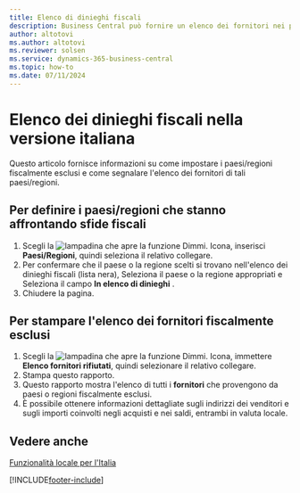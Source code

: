 ```yaml
---
title: Elenco di dinieghi fiscali
description: Business Central può fornire un elenco dei fornitori nei paesi/regioni fiscalmente esclusi nella localizzazione italiana.
author: altotovi
ms.author: altotovi
ms.reviewer: solsen
ms.service: dynamics-365-business-central
ms.topic: how-to
ms.date: 07/11/2024
---
```


# Elenco dei dinieghi fiscali nella versione italiana  

Questo articolo fornisce informazioni su come impostare i paesi/regioni fiscalmente esclusi e come segnalare l'elenco dei fornitori di tali paesi/regioni.  

## Per definire i paesi/regioni che stanno affrontando sfide fiscali  

1. Scegli la ![lampadina che apre la funzione Dimmi.](../../media/ui-search/search_small.png "Informazioni sull'operazione che si desidera eseguire") Icona, inserisci **Paesi/Regioni**, quindi seleziona il relativo collegare.
2. Per confermare che il paese o la regione scelti si trovano nell'elenco dei dinieghi fiscali (lista nera), Seleziona il paese o la regione appropriati e Seleziona il campo  **In elenco di dinieghi** .
3. Chiudere la pagina.

## Per stampare l'elenco dei fornitori fiscalmente esclusi  

1. Scegli la ![lampadina che apre la funzione Dimmi.](../../media/ui-search/search_small.png "Informazioni sull'operazione che si desidera eseguire") Icona, immettere **Elenco fornitori rifiutati**, quindi selezionare il relativo collegare.
2. Stampa questo rapporto.
3. Questo rapporto mostra l'elenco di tutti i **fornitori** che provengono da paesi o regioni fiscalmente esclusi.
4. È possibile ottenere informazioni dettagliate sugli indirizzi dei venditori e sugli importi coinvolti negli acquisti e nei saldi, entrambi in valuta locale.  

## Vedere anche  
[Funzionalità locale per l'Italia](italy-local-functionality.md)

[!INCLUDE[footer-include](../../includes/footer-banner.md)]
